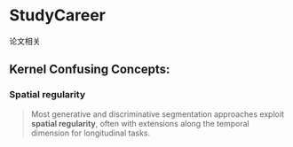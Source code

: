 # StudyCareer
论文相关

## Kernel Confusing Concepts:
### Spatial regularity
>Most generative and discriminative segmentation approaches exploit **spatial regularity**,
often with extensions along the temporal dimension for longitudinal tasks.

